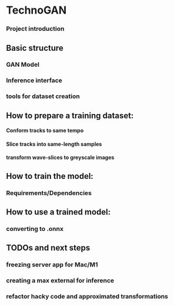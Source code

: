 # TechnoGAN
### Project introduction


## Basic structure
### GAN Model
### Inference interface
### tools for dataset creation


## How to prepare a training dataset:
#### Conform tracks to same tempo
#### Slice tracks into same-length samples
#### transform wave-slices to greyscale images


## How to train the model:
### Requirements/Dependencies


## How to use a trained model:
### converting to .onnx


## TODOs and next steps
### freezing server app for Mac/M1
### creating a max external for inference
### refactor hacky code and approximated transformations
